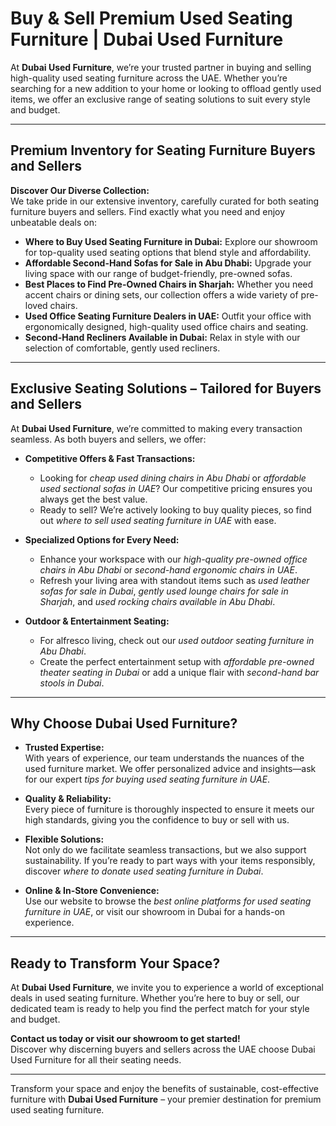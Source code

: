 # Buy & Sell Premium Used Seating Furniture | Dubai Used Furniture

At **Dubai Used Furniture**, we’re your trusted partner in buying and selling high-quality used seating furniture across the UAE. Whether you’re searching for a new addition to your home or looking to offload gently used items, we offer an exclusive range of seating solutions to suit every style and budget.

---

## Premium Inventory for Seating Furniture Buyers and Sellers

**Discover Our Diverse Collection:**  
We take pride in our extensive inventory, carefully curated for both seating furniture buyers and sellers. Find exactly what you need and enjoy unbeatable deals on:

- **Where to Buy Used Seating Furniture in Dubai:** Explore our showroom for top-quality used seating options that blend style and affordability.
- **Affordable Second-Hand Sofas for Sale in Abu Dhabi:** Upgrade your living space with our range of budget-friendly, pre-owned sofas.
- **Best Places to Find Pre-Owned Chairs in Sharjah:** Whether you need accent chairs or dining sets, our collection offers a wide variety of pre-loved chairs.
- **Used Office Seating Furniture Dealers in UAE:** Outfit your office with ergonomically designed, high-quality used office chairs and seating.
- **Second-Hand Recliners Available in Dubai:** Relax in style with our selection of comfortable, gently used recliners.

---

## Exclusive Seating Solutions – Tailored for Buyers and Sellers

At **Dubai Used Furniture**, we’re committed to making every transaction seamless. As both buyers and sellers, we offer:

- **Competitive Offers & Fast Transactions:**  
  - Looking for *cheap used dining chairs in Abu Dhabi* or *affordable used sectional sofas in UAE*? Our competitive pricing ensures you always get the best value.
  - Ready to sell? We’re actively looking to buy quality pieces, so find out *where to sell used seating furniture in UAE* with ease.
  
- **Specialized Options for Every Need:**  
  - Enhance your workspace with our *high-quality pre-owned office chairs in Abu Dhabi* or *second-hand ergonomic chairs in UAE*.
  - Refresh your living area with standout items such as *used leather sofas for sale in Dubai*, *gently used lounge chairs for sale in Sharjah*, and *used rocking chairs available in Abu Dhabi*.

- **Outdoor & Entertainment Seating:**  
  - For alfresco living, check out our *used outdoor seating furniture in Abu Dhabi*.
  - Create the perfect entertainment setup with *affordable pre-owned theater seating in Dubai* or add a unique flair with *second-hand bar stools in Dubai*.

---

## Why Choose Dubai Used Furniture?

- **Trusted Expertise:**  
  With years of experience, our team understands the nuances of the used furniture market. We offer personalized advice and insights—ask for our expert *tips for buying used seating furniture in UAE*.

- **Quality & Reliability:**  
  Every piece of furniture is thoroughly inspected to ensure it meets our high standards, giving you the confidence to buy or sell with us.

- **Flexible Solutions:**  
  Not only do we facilitate seamless transactions, but we also support sustainability. If you’re ready to part ways with your items responsibly, discover *where to donate used seating furniture in Dubai*.

- **Online & In-Store Convenience:**  
  Use our website to browse the *best online platforms for used seating furniture in UAE*, or visit our showroom in Dubai for a hands-on experience.

---

## Ready to Transform Your Space?

At **Dubai Used Furniture**, we invite you to experience a world of exceptional deals in used seating furniture. Whether you’re here to buy or sell, our dedicated team is ready to help you find the perfect match for your style and budget.

**Contact us today or visit our showroom to get started!**  
Discover why discerning buyers and sellers across the UAE choose Dubai Used Furniture for all their seating needs.

---

Transform your space and enjoy the benefits of sustainable, cost-effective furniture with **Dubai Used Furniture** – your premier destination for premium used seating furniture.